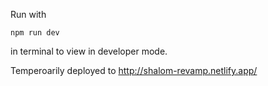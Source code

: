 Run with
```
npm run dev
```
in terminal to view in developer mode.

Temperoarily deployed to http://shalom-revamp.netlify.app/